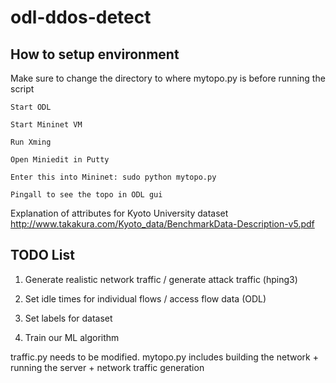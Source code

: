 # odl-ddos-detect

## How to setup environment

Make sure to change the directory to where mytopo.py is before running the script

```
Start ODL

Start Mininet VM

Run Xming

Open Miniedit in Putty

Enter this into Mininet: sudo python mytopo.py

Pingall to see the topo in ODL gui
```

Explanation of attributes for Kyoto University dataset
http://www.takakura.com/Kyoto_data/BenchmarkData-Description-v5.pdf

## TODO List

1. Generate realistic network traffic / generate attack traffic (hping3)

2. Set idle times for individual flows / access flow data (ODL)

3. Set labels for dataset

4. Train our ML algorithm


traffic.py needs to be modified. mytopo.py includes building the network + running the server + network traffic generation


